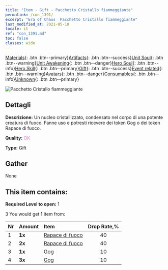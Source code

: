 ```yaml
---
title: "Item - Gift - Pacchetto Cristallo fiammeggiante"
permalink: /con_1391/
excerpt: "Era of Chaos  Pacchetto Cristallo fiammeggiante"
last_modified_at: 2021-05-18
locale: it
ref: "con_1391.md"
toc: false
classes: wide
---
```

 [Materials](/ItemsIT/){: .btn .btn--primary}[Artifacts](/ItemsIT/Artifacts/){: .btn .btn--success}[Unit Soul](/ItemsIT/UnitSoul/){: .btn .btn--warning}[Unit Awakening](/ItemsIT/UnitAwakening/){: .btn .btn--danger}[Hero Soul](/ItemsIT/HeroSoul/){: .btn .btn--info}[Hero Skill](/ItemsIT/HeroSkill/){: .btn .btn--primary}[Gift](/ItemsIT/Gift/){: .btn .btn--success}[Event related](/ItemsIT/Events/){: .btn .btn--warning}[Avatars](/ItemsIT/Avatars/){: .btn .btn--danger}[Consumables](/ItemsIT/Consumables/){: .btn .btn--info}[Unknown](/ItemsIT/Unknown/){: .btn .btn--primary}

 ![Pacchetto Cristallo fiammeggiante](/images/t/i_907005.png)

## Dettagli
 **Descrizione:** Un nucleo cristallizzato, condensato nel corpo di una potente creatura di fuoco. Fanne uso e potresti ricevere dei token Gog o dei token Rapace di fuoco.

 **Quality:** <span style="color: #DA70D6">OK</span>

 **Type:** Gift

## Gather

  None

## This item contains:

 **Required Level to open:** 1

 3 You would get **1** item  from:

  | Nr | Amount |     Item    | Drop Rate,% |
  |:---|:-------|:------------|:---------:|
  | 1 |  **1x** | [Rapace di fuoco](/ItemsIT/unt_268/) | 40 | 
  | 2 |  **2x** | [Rapace di fuoco](/ItemsIT/unt_268/) | 40 | 
  | 3 |  **1x** | [Gog](/ItemsIT/unt_227/) | 10 | 
  | 4 |  **3x** | [Gog](/ItemsIT/unt_227/) | 10 | 

